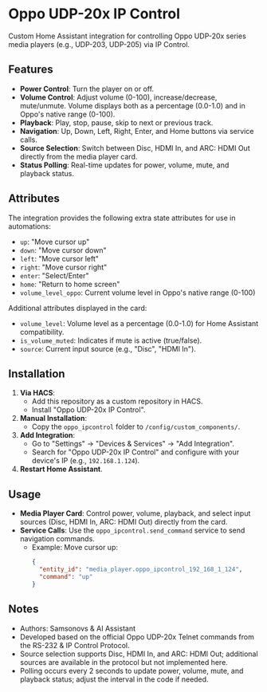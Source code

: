 # Oppo UDP-20x IP Control

Custom Home Assistant integration for controlling Oppo UDP-20x series media players (e.g., UDP-203, UDP-205) via IP Control.

## Features
- **Power Control**: Turn the player on or off.
- **Volume Control**: Adjust volume (0-100), increase/decrease, mute/unmute. Volume displays both as a percentage (0.0-1.0) and in Oppo's native range (0-100).
- **Playback**: Play, stop, pause, skip to next or previous track.
- **Navigation**: Up, Down, Left, Right, Enter, and Home buttons via service calls.
- **Source Selection**: Switch between Disc, HDMI In, and ARC: HDMI Out directly from the media player card.
- **Status Polling**: Real-time updates for power, volume, mute, and playback status.

## Attributes
The integration provides the following extra state attributes for use in automations:
- `up`: "Move cursor up"
- `down`: "Move cursor down"
- `left`: "Move cursor left"
- `right`: "Move cursor right"
- `enter`: "Select/Enter"
- `home`: "Return to home screen"
- `volume_level_oppo`: Current volume level in Oppo's native range (0-100)

Additional attributes displayed in the card:
- `volume_level`: Volume level as a percentage (0.0-1.0) for Home Assistant compatibility.
- `is_volume_muted`: Indicates if mute is active (true/false).
- `source`: Current input source (e.g., "Disc", "HDMI In").

## Installation
1. **Via HACS**:
   - Add this repository as a custom repository in HACS.
   - Install "Oppo UDP-20x IP Control".
2. **Manual Installation**:
   - Copy the `oppo_ipcontrol` folder to `/config/custom_components/`.
3. **Add Integration**:
   - Go to "Settings" → "Devices & Services" → "Add Integration".
   - Search for "Oppo UDP-20x IP Control" and configure with your device's IP (e.g., `192.168.1.124`).
4. **Restart Home Assistant**.

## Usage
- **Media Player Card**: Control power, volume, playback, and select input sources (Disc, HDMI In, ARC: HDMI Out) directly from the card.
- **Service Calls**: Use the `oppo_ipcontrol.send_command` service to send navigation commands.
  - Example: Move cursor up:
    ```json
    {
      "entity_id": "media_player.oppo_ipcontrol_192_168_1_124",
      "command": "up"
    }

## Notes
- Authors: Samsonovs & AI Assistant
- Developed based on the official Oppo UDP-20x Telnet commands from the RS-232 & IP Control Protocol.
- Source selection supports Disc, HDMI In, and ARC: HDMI Out; additional sources are available in the protocol but not implemented here.
- Polling occurs every 2 seconds to update power, volume, mute, and playback status; adjust the interval in the code if needed.
